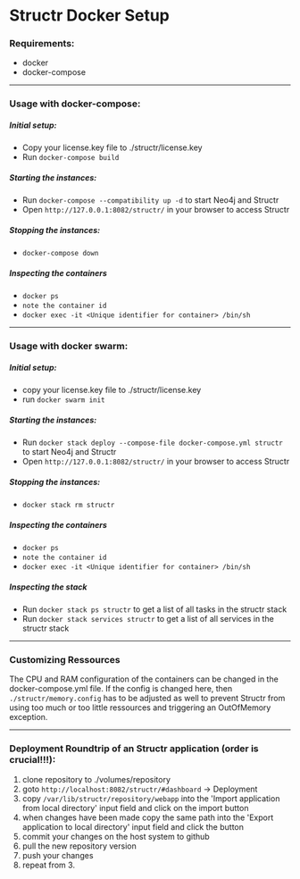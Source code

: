 # Structr Docker Setup

### Requirements:
- docker
- docker-compose

----

### Usage with docker-compose:
##### Initial setup:

- Copy your license.key file to ./structr/license.key
- Run `docker-compose build`

##### Starting the instances:
- Run `docker-compose --compatibility up -d` to start Neo4j and Structr
- Open `http://127.0.0.1:8082/structr/` in your browser to access Structr

##### Stopping the instances:
- `docker-compose down`

##### Inspecting the containers
- `docker ps`
- `note the container id`
- `docker exec -it <Unique identifier for container> /bin/sh`

----

### Usage with docker swarm:
##### Initial setup:

- copy your license.key file to ./structr/license.key
- run `docker swarm init`

##### Starting the instances:
- Run `docker stack deploy --compose-file docker-compose.yml structr` to start Neo4j and Structr
- Open `http://127.0.0.1:8082/structr/` in your browser to access Structr

##### Stopping the instances:
- `docker stack rm structr`

##### Inspecting the containers
- `docker ps`
- `note the container id`
- `docker exec -it <Unique identifier for container> /bin/sh`

##### Inspecting the stack
- Run `docker stack ps structr` to get a list of all tasks in the structr stack
- Run `docker stack services structr` to get a list of all services in the structr stack

----

### Customizing Ressources
The CPU and RAM configuration of the containers can be changed in the docker-compose.yml file. If the config is changed here, then `./structr/memory.config` has to be adjusted as well to prevent Structr from using too much or too little ressources and triggering an OutOfMemory exception.

----

### Deployment Roundtrip of an Structr application (order is crucial!!!):

1. clone repository to ./volumes/repository
2. goto `http://localhost:8082/structr/#dashboard` -> Deployment
3. copy `/var/lib/structr/repository/webapp` into the 'Import application from local directory' input field and click on the import button
4. when changes have been made copy the same path into the 'Export application to local directory' input field and click the button
5. commit your changes on the host system to github
6. pull the new repository version
7. push your changes
8. repeat from 3.
